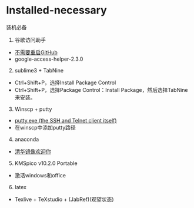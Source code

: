 # Installed-necessary
装机必备
1. 谷歌访问助手  
- [不需要重启GitHub](https://github.com/haotian-wang/google-access-helper)
- google-access-helper-2.3.0
2. sublime3 + TabNine   
- Ctrl+Shift+P，选择Install Package Control
- Ctrl+Shift+P，选择Package Control：Install Package，然后选择TabNine来安装。
3. Winscp + putty 
- [putty.exe (the SSH and Telnet client itself)](https://www.chiark.greenend.org.uk/~sgtatham/putty/latest.html)
- 在winscp中添加putty路径
4. anaconda
- [清华镜像欢迎你](https://mirrors.tuna.tsinghua.edu.cn/anaconda/archive/)
5. KMSpico v10.2.0 Portable
- 激活windows和office
6. latex
- Texlive + TeXstudio +    (JabRef)(观望状态)
